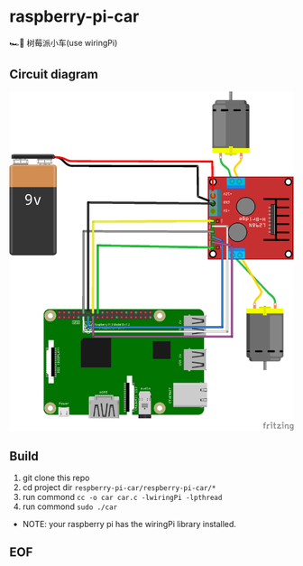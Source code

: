# raspberry-pi-car
🏎🚗 树莓派小车(use wiringPi)

## Circuit diagram

![circuit diagram](RaspberryCar_bb.png)

## Build

1. git clone this repo
2. cd project dir  `respberry-pi-car/respberry-pi-car/*`
3. run commond  `cc -o car car.c -lwiringPi -lpthread`
4. run commond  `sudo ./car`

* NOTE: your raspberry pi has the wiringPi library installed.

## EOF
